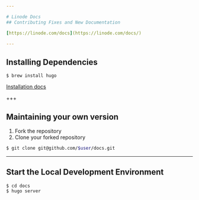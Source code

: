```yaml
---

# Linode Docs
## Contributing Fixes and New Documentation

[https://linode.com/docs](https://linode.com/docs/)

---
```


## Installing Dependencies

```
$ brew install hugo
```

[Installation docs](https://gohugo.io/getting-started/installing)

+++

## Maintaining your own version

1. Fork the repository
2. Clone your forked repository
```sh
$ git clone git@github.com/$user/docs.git
```

---

## Start the Local Development Environment

```
$ cd docs
$ hugo server
```
